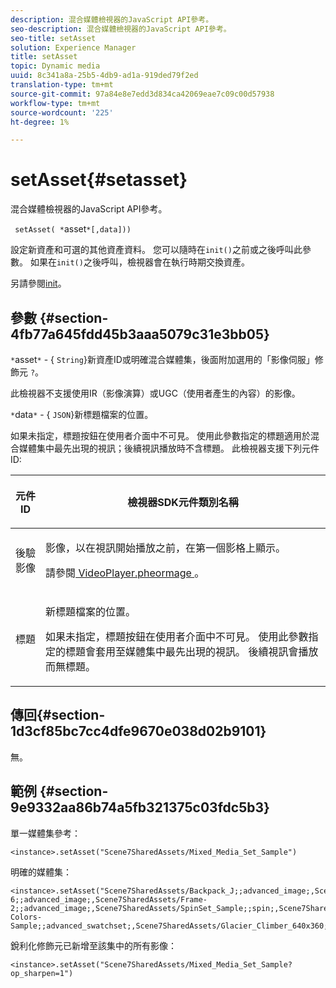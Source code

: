 ```yaml
---
description: 混合媒體檢視器的JavaScript API參考。
seo-description: 混合媒體檢視器的JavaScript API參考。
seo-title: setAsset
solution: Experience Manager
title: setAsset
topic: Dynamic media
uuid: 8c341a8a-25b5-4db9-ad1a-919ded79f2ed
translation-type: tm+mt
source-git-commit: 97a84e8e7edd3d834ca42069eae7c09c00d57938
workflow-type: tm+mt
source-wordcount: '225'
ht-degree: 1%

---
```



# setAsset{#setasset}

混合媒體檢視器的JavaScript API參考。

` setAsset( *`asset`*[,data]))`

設定新資產和可選的其他資產資料。 您可以隨時在`init()`之前或之後呼叫此參數。 如果在`init()`之後呼叫，檢視器會在執行時期交換資產。

另請參閱[init](../../../c-html5-s7-aem-asset-viewers/c-html5-mixedmedia-viewer-about/c-html5-mixedmedia-viewer-javascriptapiref/r-html5-mixedmedia-javascriptapiref-init.md#reference-bb4428c155e541b79797f96e17c068ae)。

## 參數 {#section-4fb77a645fdd45b3aaa5079c31e3bb05}

`*`asset`*` - {  `String`}新資產ID或明確混合媒體集，後面附加選用的「影像伺服」修飾元 `?`。

此檢視器不支援使用IR（影像演算）或UGC（使用者產生的內容）的影像。

`*`data`*` - {  `JSON`}新標題檔案的位置。

如果未指定，標題按鈕在使用者介面中不可見。 使用此參數指定的標題適用於混合媒體集中最先出現的視訊；後續視訊播放時不含標題。 此檢視器支援下列元件ID:

<table id="table_7B5DD9303EF44ADD847B13FFEAD135D9"> 
 <thead> 
  <tr> 
   <th colname="col1" class="entry"> <p>元件ID </p> </th> 
   <th colname="col2" class="entry"> <p>檢視器SDK元件類別名稱 </p> </th> 
  </tr> 
 </thead>
 <tbody> 
  <tr> 
   <td colname="col1"> <p> <span class="codeph"> 後驗影像  </span> </p> </td> 
   <td colname="col2"> <p>影像，以在視訊開始播放之前，在第一個影格上顯示。 </p> <p>請參閱<a href="../../../c-html5-s7-aem-asset-viewers/c-html5-mixedmedia-viewer-about/r-html5-mixedmedia-viewer-config-attrib/r-html5-mixedmedia-viewer-config-attrib-videoplayer-posterimage.md#reference-f424ad0f278b4d14b86ea55e3a73c52b" format="dita" scope="local"> VideoPlayer.pheormage </a>。 </p> </td> 
  </tr> 
  <tr> 
   <td colname="col1"> <p> <span class="codeph"> 標題  </span> </p> </td> 
   <td colname="col2"> <p> 新標題檔案的位置。 </p> <p>如果未指定，標題按鈕在使用者介面中不可見。 使用此參數指定的標題會套用至媒體集中最先出現的視訊。 後續視訊會播放而無標題。 </p> </td> 
  </tr> 
 </tbody> 
</table>

## 傳回{#section-1d3cf85bc7cc4dfe9670e038d02b9101}

無。

## 範例 {#section-9e9332aa86b74a5fb321375c03fdc5b3}

單一媒體集參考：

```
<instance>.setAsset("Scene7SharedAssets/Mixed_Media_Set_Sample")
```

明確的媒體集：

```
<instance>.setAsset("Scene7SharedAssets/Backpack_J;;advanced_image;,Scene7SharedAssets/Frame-6;;advanced_image;,Scene7SharedAssets/Frame-2;;advanced_image;,Scene7SharedAssets/SpinSet_Sample;;spin;,Scene7SharedAssets/ImageSet-Colors-Sample;;advanced_swatchset;,Scene7SharedAssets/Glacier_Climber_640x360;Scene7SharedAssets/Glacier_Climber_640x360;video;")
```

銳利化修飾元已新增至該集中的所有影像：

```
<instance>.setAsset("Scene7SharedAssets/Mixed_Media_Set_Sample?op_sharpen=1")
```

